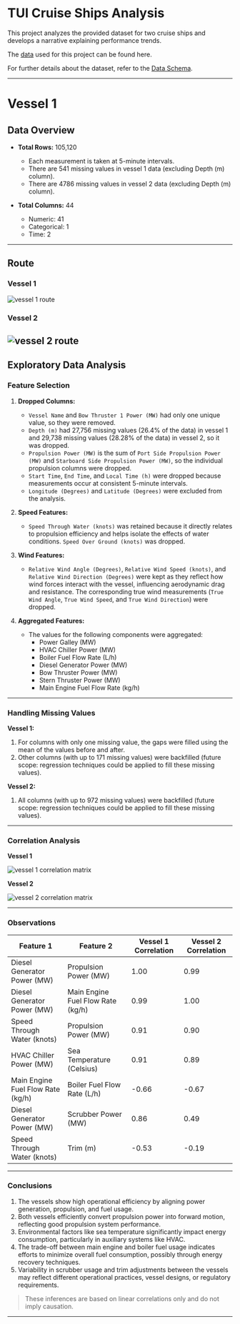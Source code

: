 # TUI Cruise Ships Analysis

This project analyzes the provided dataset for two cruise ships and develops a narrative explaining performance trends.

The [data](./data/data.csv) used for this project can be found here.

For further details about the dataset, refer to the [Data Schema](./data/schema.pdf).

---

# Vessel 1

## Data Overview

- **Total Rows:** 105,120  
  - Each measurement is taken at 5-minute intervals.
  - There are 541 missing values in vessel 1 data (excluding Depth (m) column).
  - There are 4786 missing values in vessel 2 data (excluding Depth (m) column).

- **Total Columns:** 44  
  - Numeric: 41  
  - Categorical: 1  
  - Time: 2  

---

## Route

### Vessel 1

![vessel 1 route](./assets/vessel1_route.png)

### Vessel 2

![vessel 2 route](./assets/vessel2_route.png)
---

## Exploratory Data Analysis

### Feature Selection
1. **Dropped Columns:**
   - `Vessel Name` and `Bow Thruster 1 Power (MW)` had only one unique value, so they were removed.
   - `Depth (m)` had 27,756 missing values (26.4% of the data) in vessel 1 and 29,738 missing values (28.28% of the data) in vessel 2, so it was dropped.
   - `Propulsion Power (MW)` is the sum of `Port Side Propulsion Power (MW)` and `Starboard Side Propulsion Power (MW)`, so the individual propulsion columns were dropped.
   - `Start Time`, `End Time`, and `Local Time (h)` were dropped because measurements occur at consistent 5-minute intervals.
   - `Longitude (Degrees)` and `Latitude (Degrees)` were excluded from the analysis.

2. **Speed Features:**
   - `Speed Through Water (knots)` was retained because it directly relates to propulsion efficiency and helps isolate the effects of water conditions. `Speed Over Ground (knots)` was dropped.

3. **Wind Features:**
   - `Relative Wind Angle (Degrees)`, `Relative Wind Speed (knots)`, and `Relative Wind Direction (Degrees)` were kept as they reflect how wind forces interact with the vessel, influencing aerodynamic drag and resistance. The corresponding true wind measurements (`True Wind Angle`, `True Wind Speed`, and `True Wind Direction`) were dropped.

4. **Aggregated Features:**
   - The values for the following components were aggregated:
     - Power Galley (MW)
     - HVAC Chiller Power (MW)
     - Boiler Fuel Flow Rate (L/h)
     - Diesel Generator Power (MW)
     - Bow Thruster Power (MW)
     - Stern Thruster Power (MW)
     - Main Engine Fuel Flow Rate (kg/h)

---

### Handling Missing Values

**Vessel 1:**

1. For columns with only one missing value, the gaps were filled using the mean of the values before and after.
2. Other columns (with up to 171 missing values) were backfilled (future scope: regression techniques could be applied to fill these missing values).

**Vessel 2:**

1. All columns (with up to 972 missing values) were backfilled (future scope: regression techniques could be applied to fill these missing values).

---

### Correlation Analysis

**Vessel 1**

![vessel 1 correlation matrix](./assets/vessel1_correlation_matrix.png)

**Vessel 2**

![vessel 2 correlation matrix](./assets/vessel2_correlation_matrix.png)

---

### Observations

| Feature 1                           | Feature 2                         | Vessel 1 Correlation | Vessel 2 Correlation |
| ----------------------------------- | --------------------------------- | -------------------- | -------------------- |
| Diesel Generator Power (MW)         | Propulsion Power (MW)             | 1.00                 | 0.99                 |
| Diesel Generator Power (MW)         | Main Engine Fuel Flow Rate (kg/h) | 0.99                 | 1.00                 |
| Speed Through Water (knots)         | Propulsion Power (MW)             | 0.91                 | 0.90                 |
| HVAC Chiller Power (MW)             | Sea Temperature (Celsius)         | 0.91                 | 0.89                 |
| Main Engine Fuel Flow Rate (kg/h)   | Boiler Fuel Flow Rate (L/h)       | -0.66                | -0.67                |
| Diesel Generator Power (MW)         | Scrubber Power (MW)               | 0.86                 | 0.49                 |
| Speed Through Water (knots)         | Trim (m)                          | -0.53                | -0.19                |

---

### Conclusions

1. The vessels show high operational efficiency by aligning power generation, propulsion, and fuel usage.
2. Both vessels efficiently convert propulsion power into forward motion, reflecting good propulsion system performance.
3. Environmental factors like sea temperature significantly impact energy consumption, particularly in auxiliary systems like HVAC.
4. The trade-off between main engine and boiler fuel usage indicates efforts to minimize overall fuel consumption, possibly through energy recovery techniques.
5. Variability in scrubber usage and trim adjustments between the vessels may reflect different operational practices, vessel designs, or regulatory requirements.

> These inferences are based on linear correlations only and do not imply causation.

---